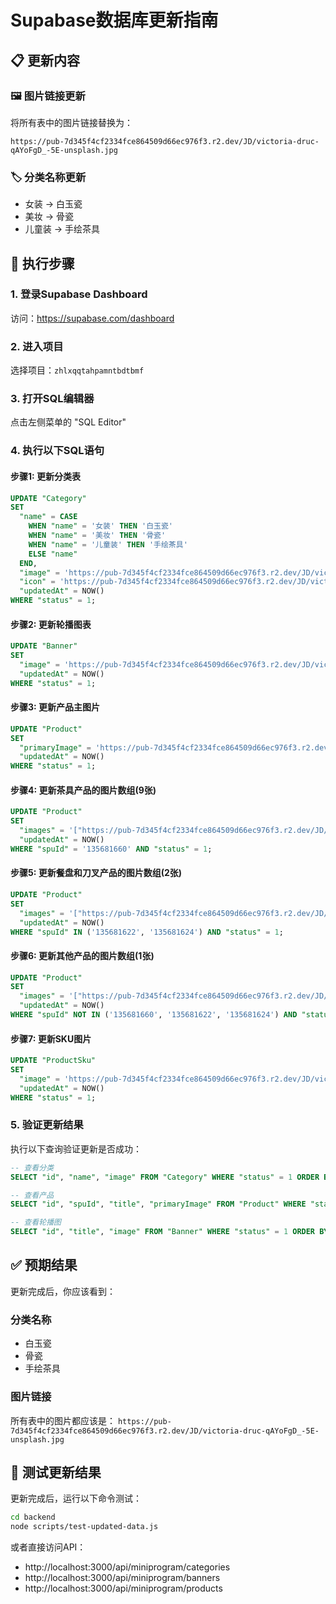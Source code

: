 # Supabase数据库更新指南

## 📋 更新内容

### 🖼️ 图片链接更新
将所有表中的图片链接替换为：
```
https://pub-7d345f4cf2334fce864509d66ec976f3.r2.dev/JD/victoria-druc-qAYoFgD_-5E-unsplash.jpg
```

### 🏷️ 分类名称更新
- 女装 → 白玉瓷
- 美妆 → 骨瓷  
- 儿童装 → 手绘茶具

## 🚀 执行步骤

### 1. 登录Supabase Dashboard
访问：https://supabase.com/dashboard

### 2. 进入项目
选择项目：`zhlxqqtahpamntbdtbmf`

### 3. 打开SQL编辑器
点击左侧菜单的 "SQL Editor"

### 4. 执行以下SQL语句

#### 步骤1: 更新分类表
```sql
UPDATE "Category" 
SET 
  "name" = CASE 
    WHEN "name" = '女装' THEN '白玉瓷'
    WHEN "name" = '美妆' THEN '骨瓷'
    WHEN "name" = '儿童装' THEN '手绘茶具'
    ELSE "name"
  END,
  "image" = 'https://pub-7d345f4cf2334fce864509d66ec976f3.r2.dev/JD/victoria-druc-qAYoFgD_-5E-unsplash.jpg',
  "icon" = 'https://pub-7d345f4cf2334fce864509d66ec976f3.r2.dev/JD/victoria-druc-qAYoFgD_-5E-unsplash.jpg',
  "updatedAt" = NOW()
WHERE "status" = 1;
```

#### 步骤2: 更新轮播图表
```sql
UPDATE "Banner" 
SET 
  "image" = 'https://pub-7d345f4cf2334fce864509d66ec976f3.r2.dev/JD/victoria-druc-qAYoFgD_-5E-unsplash.jpg',
  "updatedAt" = NOW()
WHERE "status" = 1;
```

#### 步骤3: 更新产品主图片
```sql
UPDATE "Product" 
SET 
  "primaryImage" = 'https://pub-7d345f4cf2334fce864509d66ec976f3.r2.dev/JD/victoria-druc-qAYoFgD_-5E-unsplash.jpg',
  "updatedAt" = NOW()
WHERE "status" = 1;
```

#### 步骤4: 更新茶具产品的图片数组(9张)
```sql
UPDATE "Product" 
SET 
  "images" = '["https://pub-7d345f4cf2334fce864509d66ec976f3.r2.dev/JD/victoria-druc-qAYoFgD_-5E-unsplash.jpg","https://pub-7d345f4cf2334fce864509d66ec976f3.r2.dev/JD/victoria-druc-qAYoFgD_-5E-unsplash.jpg","https://pub-7d345f4cf2334fce864509d66ec976f3.r2.dev/JD/victoria-druc-qAYoFgD_-5E-unsplash.jpg","https://pub-7d345f4cf2334fce864509d66ec976f3.r2.dev/JD/victoria-druc-qAYoFgD_-5E-unsplash.jpg","https://pub-7d345f4cf2334fce864509d66ec976f3.r2.dev/JD/victoria-druc-qAYoFgD_-5E-unsplash.jpg","https://pub-7d345f4cf2334fce864509d66ec976f3.r2.dev/JD/victoria-druc-qAYoFgD_-5E-unsplash.jpg","https://pub-7d345f4cf2334fce864509d66ec976f3.r2.dev/JD/victoria-druc-qAYoFgD_-5E-unsplash.jpg","https://pub-7d345f4cf2334fce864509d66ec976f3.r2.dev/JD/victoria-druc-qAYoFgD_-5E-unsplash.jpg","https://pub-7d345f4cf2334fce864509d66ec976f3.r2.dev/JD/victoria-druc-qAYoFgD_-5E-unsplash.jpg"]',
  "updatedAt" = NOW()
WHERE "spuId" = '135681660' AND "status" = 1;
```

#### 步骤5: 更新餐盘和刀叉产品的图片数组(2张)
```sql
UPDATE "Product" 
SET 
  "images" = '["https://pub-7d345f4cf2334fce864509d66ec976f3.r2.dev/JD/victoria-druc-qAYoFgD_-5E-unsplash.jpg","https://pub-7d345f4cf2334fce864509d66ec976f3.r2.dev/JD/victoria-druc-qAYoFgD_-5E-unsplash.jpg"]',
  "updatedAt" = NOW()
WHERE "spuId" IN ('135681622', '135681624') AND "status" = 1;
```

#### 步骤6: 更新其他产品的图片数组(1张)
```sql
UPDATE "Product" 
SET 
  "images" = '["https://pub-7d345f4cf2334fce864509d66ec976f3.r2.dev/JD/victoria-druc-qAYoFgD_-5E-unsplash.jpg"]',
  "updatedAt" = NOW()
WHERE "spuId" NOT IN ('135681660', '135681622', '135681624') AND "status" = 1;
```

#### 步骤7: 更新SKU图片
```sql
UPDATE "ProductSku" 
SET 
  "image" = 'https://pub-7d345f4cf2334fce864509d66ec976f3.r2.dev/JD/victoria-druc-qAYoFgD_-5E-unsplash.jpg',
  "updatedAt" = NOW()
WHERE "status" = 1;
```

### 5. 验证更新结果

执行以下查询验证更新是否成功：

```sql
-- 查看分类
SELECT "id", "name", "image" FROM "Category" WHERE "status" = 1 ORDER BY "id";

-- 查看产品
SELECT "id", "spuId", "title", "primaryImage" FROM "Product" WHERE "status" = 1 ORDER BY "id";

-- 查看轮播图
SELECT "id", "title", "image" FROM "Banner" WHERE "status" = 1 ORDER BY "sortOrder";
```

## ✅ 预期结果

更新完成后，你应该看到：

### 分类名称
- 白玉瓷
- 骨瓷
- 手绘茶具

### 图片链接
所有表中的图片都应该是：
`https://pub-7d345f4cf2334fce864509d66ec976f3.r2.dev/JD/victoria-druc-qAYoFgD_-5E-unsplash.jpg`

## 🔄 测试更新结果

更新完成后，运行以下命令测试：
```bash
cd backend
node scripts/test-updated-data.js
```

或者直接访问API：
- http://localhost:3000/api/miniprogram/categories
- http://localhost:3000/api/miniprogram/banners  
- http://localhost:3000/api/miniprogram/products

